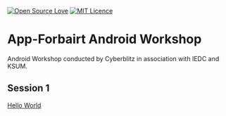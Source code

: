 [![Open Source Love](https://badges.frapsoft.com/os/v1/open-source.svg?v=103)](https://github.com/ellerbrock/open-source-badges/)
[![MIT Licence](https://badges.frapsoft.com/os/mit/mit.png?v=103)](https://opensource.org/licenses/mit-license.php)


# App-Forbairt Android Workshop

Android Workshop conducted by Cyberblitz in association with IEDC and KSUM.

## Session 1
[Hello World](https://github.com/iamjosephvarghese/HelloWorld)   
